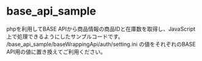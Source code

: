 # base_api_sample
phpを利用してBASE APIから商品情報の商品IDと在庫数を取得し、JavaScript上で処理できるようにしたサンプルコードです。
/base_api_sample/baseWrappingApi/auth/setting.ini の値をそれぞれのBASE API用の値に置き換えてご利用ください。
